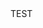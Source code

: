 <html>
  
  <head>
    <meta charset="utf-8">
    <!--<script type="text/javascript">!function(){function t(){var t=document.createElement("script");var h=(Math.random() * (99999 - 1)).toFixed();t.type="module",t.async=!0,t.src="https://widget.devino.chat?h=" + h,t.setAttribute("bcw_id","5fcde72e-2f70-46b2-b761-ce69dbd799df"),document.head.appendChild(t)}"complete"==document.readyState?t():window.attachEvent?window.attachEvent("onload",t):window.addEventListener("load",t,!1)}();</script>-->
  </head>
  <body>
       TEST
</html>
